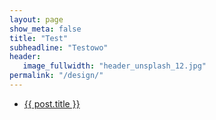 ```yaml
---
layout: page
show_meta: false
title: "Test"
subheadline: "Testowo"
header:
   image_fullwidth: "header_unsplash_12.jpg"
permalink: "/design/"
---
```

<ul>
    <li><a href="{{ site.url }}{{ site.baseurl }}{{ post.url }}">{{ post.title }}</a></li>
</ul>